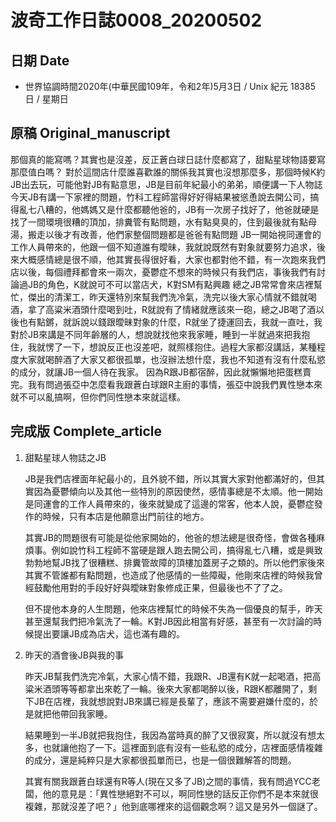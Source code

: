 [_metadata_:encoding]: - "utf-8"
[_metadata_:fileformat]: - "markdown"
[_metadata_:MIME_type]: - "text/plain"
[_metadata_:markdown_version]: - "commonmark version 0.29"
[_metadata_:markdown_spec]: - "https://spec.commonmark.org/0.29/"

# 波奇工作日誌0008_20200502 #

## 日期 Date ##

* 世界協調時間2020年(中華民國109年，令和2年)5月3日 / Unix 紀元 18385 日 / 星期日

## 原稿 Original_manuscript ##

那個真的能寫嗎？其實也是沒差，反正蒼白球日誌什麼都寫了，甜點星球物語要寫那麼值白嗎？
對於這間店什麼誰喜歡誰的關係我其實也沒想那麼多，那個時候K約JB出去玩，可能他對JB有點意思，JB是目前年紀最小的弟弟，順便講一下人物誌
今天JB有講一下家裡的問題，竹科工程師當得好好得結果被慫恿說去開公司，搞得亂七八糟的，他媽媽又是什麼都聽他爸的，JB有一次房子找好了，他爸就硬是找了一間環境很糟的頂加，排糞管有點問題，水有點臭臭的，住到最後就有點母湯，搬走以後才有改善，他們家整個問題都是爸爸有點問題
JB一開始視同運會的工作人員帶來的，他跟一個不知道誰有曖昧，我就說既然有對象就要努力追求，後來大概感情總是很不順，他其實長得很好看，大家也都對他不錯，有一次跑來我們店以後，每個禮拜都會來一兩次，憂鬱症不想來的時候只有我們店，事後我們有討論過JB的角色，K就說可不可以當店犬，K對SM有點興趣
總之JB常常會來店裡幫忙，傑出的清潔工，昨天還特別來幫我們洗冷氣，洗完以後大家心情就不錯就喝酒，拿了高粱米酒頭什麼喝到吐，R就說有了情緒就應該來一砲，總之JB喝了酒以後也有點鏘，就訴說以錢跟曖昧對象的什麼，R就坐了捷運回去，我就一直吐，我對於JB來講是不同年齡層的人，想說就找他來我家睡，睡到一半就過來把我抱住，我就愣了一下，想說反正也沒差吧，就照樣抱住。過程大家都沒講話，某種程度大家就喝醉酒了大家又都很孤單，也沒辦法想什麼，我也不知道有沒有什麼私慾的成分，就讓JB一個人待在我家。
因為R跟JB都宿醉，因此就懶懶地把蛋糕賣完。我有問過張亞中怎麼看我跟蒼白球跟R主廚的事情，張亞中說我們異性戀本來就不可以亂搞啊，但你們同性戀本來就這樣。

## 完成版 Complete_article ##

1. 甜點星球人物誌之JB

    JB是我們店裡面年紀最小的，且外貌不錯，所以其實大家對他都滿好的，但其實因為憂鬱傾向以及其他一些特別的原因使然，感情事總是不太順。他一開始是同運會的工作人員帶來的，後來就變成了這邊的常客，他本人說，憂鬱症發作的時候，只有本店是他願意出門前往的地方。

    其實JB的問題很有可能是從他家開始的，他爸的想法總是很奇怪，會做各種麻煩事。例如說竹科工程師不當硬是跟人跑去開公司，搞得亂七八糟，或是興致勃勃地幫JB找了很糟糕、排糞管故障的頂樓加蓋房子之類的。所以他們家後來其實不管誰都有點問題，也造成了他感情的一些障礙，他剛來店裡的時候我曾經鼓勵他用對的手段好好與曖昧對象修成正果，但最後也不了了之。

    但不提他本身的人生問題，他來店裡幫忙的時候不失為一個優良的幫手，昨天甚至還幫我們把冷氣洗了一輪。K對JB因此相當有好感，甚至有一次討論的時候提出要讓JB成為店犬，這也滿有趣的。

2. 昨天的酒會後JB與我的事

    昨天JB幫我們洗完冷氣，大家心情不錯，我跟R、JB還有K就一起喝酒，把高粱米酒頭等等都拿出來乾了一輪。後來大家都喝醉以後，R跟K都離開了，剩下JB在店裡，我就想說對JB來講已經是長輩了，應該不需要避嫌什麼的，於是就把他帶回我家睡。

    結果睡到一半JB就把我抱住，我因為當時真的醉了又很寂寞，所以就沒有想太多，也就讓他抱了一下。這裡面到底有沒有一些私慾的成分，店裡面感情複雜的成分，還是純粹只是大家都很孤單而已，也是一個很難解答的問題。

    其實有關我跟蒼白球還有R等人(現在又多了JB)之間的事情，我有問過YCC老闆，他的意見是：「異性戀絕對不可以，啊同性戀的話反正你們不是本來就很複雜，那就沒差了吧？」他到底哪裡來的這個觀念啊？這又是另外一個謎了。